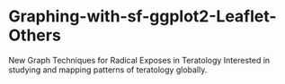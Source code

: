 # Graphing-with-sf-ggplot2-Leaflet-Others
New Graph Techniques for Radical Exposes in Teratology
Interested in studying and mapping patterns of teratology globally.
